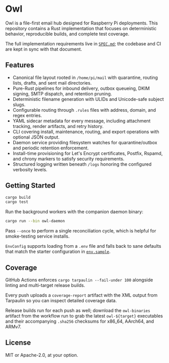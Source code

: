 # Owl

Owl is a file-first email hub designed for Raspberry Pi deployments. This repository contains a Rust implementation that focuses on deterministic behavior, reproducible builds, and complete test coverage.

The full implementation requirements live in [`SPEC.md`](SPEC.md); the codebase and CI are kept in sync with that document.

## Features

- Canonical file layout rooted in `/home/pi/mail` with quarantine, routing lists, drafts, and sent mail directories.
- Pure-Rust pipelines for inbound delivery, outbox queueing, DKIM signing, SMTP dispatch, and retention pruning.
- Deterministic filename generation with ULIDs and Unicode-safe subject slugs.
- Configurable routing through `.rules` files with address, domain, and regex entries.
- YAML sidecar metadata for every message, including attachment tracking, render artifacts, and retry history.
- CLI covering install, maintenance, routing, and export operations with optional JSON output.
- Daemon service providing filesystem watches for quarantine/outbox and periodic retention enforcement.
- Install-time provisioning for Let's Encrypt certificates, Postfix, Rspamd, and chrony markers to satisfy security requirements.
- Structured logging written beneath `/logs` honoring the configured verbosity levels.

## Getting Started

```bash
cargo build
cargo test
```

Run the background workers with the companion daemon binary:

```bash
cargo run --bin owl-daemon
```

Pass `--once` to perform a single reconciliation cycle, which is helpful for smoke-testing service installs.

`EnvConfig` supports loading from a `.env` file and falls back to sane defaults that match the starter configuration in [`env.sample`](env.sample).

## Coverage

GitHub Actions enforces `cargo tarpaulin --fail-under 100` alongside linting and multi-target release builds.

Every push uploads a `coverage-report` artifact with the XML output from Tarpaulin so you can inspect detailed coverage data.

Release builds run for each push as well; download the `owl-binaries` artifact from the workflow run to grab the latest `owl-${target}` executables and their accompanying `.sha256` checksums for x86_64, AArch64, and ARMv7.

## License

MIT or Apache-2.0, at your option.
